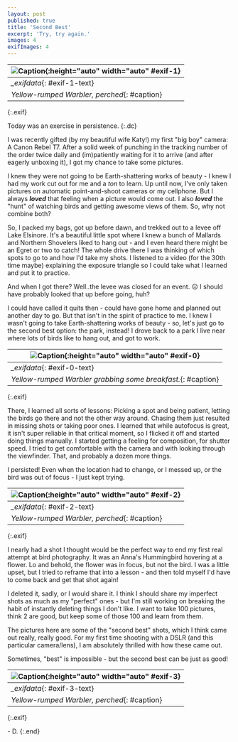 ```yaml
---
layout: post
published: true
title: 'Second Best'
excerpt: 'Try, try again.'
images: 4
exifImages: 4
---
```


|![Caption](/images/posts/2023-12-03-birds/Yellow%20Rumped%20Warbler%20-%20BW%20-%20Perched.jpg "Caption"){:height="auto" width="auto" #exif-1}|
|------|
|*_exifdata*{: #exif-1-text}|
|*Yellow-rumped Warbler, perched*{: #caption}|
{:.exif}

Today was an exercise in persistence.
{:.dc}

I was recently gifted (by my beautiful wife Katy!) my first "big boy" camera: A Canon Rebel T7. After a solid week of punching in the tracking number of the order twice daily and (im)patiently waiting for it to arrive (and after eagerly unboxing it), I got my chance to take some pictures.

I knew they were not going to be Earth-shattering works of beauty - I knew I had my work cut out for me and a *ton* to learn. Up until now, I've only taken pictures on automatic point-and-shoot cameras or my cellphone. But I always ***loved*** that feeling when a picture would come out. I also ***loved*** the "hunt" of watching birds and getting awesome views of them. So, why not combine both?

So, I packed my bags, got up before dawn, and trekked out to a levee off Lake Elsinore. It's a beautiful little spot where I knew a bunch of Mallards and Northern Shovelers liked to hang out - and I even heard there might be an Egret or two to catch!
The whole drive there I was thinking of which spots to go to and how I'd take my shots. I listened to a video (for the 30th time maybe) explaining the exposure triangle so I could take what I learned and put it to practice.

And when I got there? Well..the levee was closed for an event. 😔 I should have probably looked that up before going, huh?

I could have called it quits then - could have gone home and planned out another day to go. But that isn't in the spirit of practice to me. I knew I wasn't going to take Earth-shattering works of beauty - so, let's just go to the second best option: the park, instead! I drove back to a park I live near where lots of birds like to hang out, and got to work.
&nbsp;

|![Caption](/images/posts/2023-12-03-birds/Yellow%20Rumped%20Warbler%20-%20Breakfast%20Time.jpg "Caption"){:height="auto" width="auto" #exif-0}|
|------|
|*_exifdata*{: #exif-0-text}|
|*Yellow-rumped Warbler grabbing some breakfast.*{: #caption}|
{:.exif}

There, I learned all sorts of lessons: Picking a spot and being patient, letting the birds go there and not the other way around. Chasing them just resulted in missing shots or taking poor ones. I learned that while autofocus is great, it isn't super reliable in that critical moment, so I flicked it off and started doing things manually. I started getting a feeling for composition, for shutter speed. I tried to get comfortable with the camera and with looking through the viewfinder. That, and probably a dozen more things.

I persisted! Even when the location had to change, or I messed up, or the bird was out of focus - I just kept trying.
&nbsp;

|![Caption](/images/posts/2023-12-03-birds/Yellow%20Rumped%20Warbler%20-%20Perched.jpg "Caption"){:height="auto" width="auto" #exif-2}|
|------|
|*_exifdata*{: #exif-2-text}|
|*Yellow-rumped Warbler, perched*{: #caption}|
{:.exif}

I nearly had a shot I thought would be the perfect way to end my first real attempt at bird photography. It was an Anna's Hummingbird hovering at a flower. Lo and behold, the flower was in focus, but not the bird. I was a little upset, but I tried to reframe that into a lesson - and then told myself I'd have to come back and get that shot again! 

I deleted it, sadly, or I would share it. I think I should share my imperfect shots as much as my "perfect" ones - but I'm still working on breaking the habit of instantly deleting things I don't like. I want to take 100 pictures, think 2 are good, but keep some of those 100 and learn from them.

The pictures here are some of the "second best" shots, which I think came out really, really good. For my first time shooting with a DSLR (and this particular camera/lens), I am absolutely thrilled with how these came out.

Sometimes, "best" is impossible - but the second best can be just as good!

|![Caption](/images/posts/2023-12-03-birds/Yellow%20Rumped%20Warbler%20-%20Looking%20Out.jpg "Caption"){:height="auto" width="auto" #exif-3}|
|------|
|*_exifdata*{: #exif-3-text}|
|*Yellow-rumped Warbler, perched*{: #caption}|
{:.exif}

\- D.
{:.end}